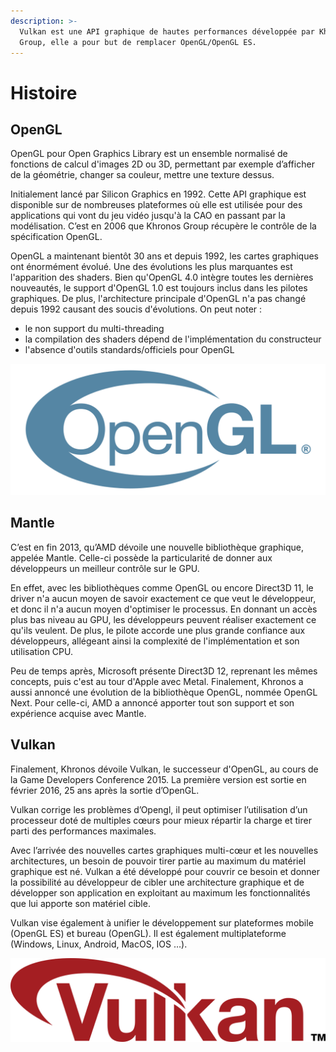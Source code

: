 ```yaml
---
description: >-
  Vulkan est une API graphique de hautes performances développée par Khronos
  Group, elle a pour but de remplacer OpenGL/OpenGL ES.
---
```


# Histoire

## OpenGL

OpenGL pour Open Graphics Library est un ensemble normalisé de fonctions de calcul d'images 2D ou 3D, permettant par exemple d’afficher de la géométrie, changer sa couleur, mettre une texture dessus.

Initialement lancé par Silicon Graphics en 1992. Cette API graphique est disponible sur de nombreuses plateformes où elle est utilisée pour des applications qui vont du jeu vidéo jusqu'à la CAO en passant par la modélisation. C’est en 2006 que Khronos Group récupère le contrôle de la spécification OpenGL.

OpenGL a maintenant bientôt 30 ans et depuis 1992, les cartes graphiques ont énormément évolué. Une des évolutions les plus marquantes est l'apparition des shaders. Bien qu'OpenGL 4.0 intègre toutes les dernières nouveautés, le support d'OpenGL 1.0 est toujours inclus dans les pilotes graphiques. De plus, l'architecture principale d'OpenGL n'a pas changé depuis 1992 causant des soucis d'évolutions. On peut noter :

* le non support du multi-threading
* la compilation des shaders dépend de l'implémentation du constructeur
* l'absence d'outils standards/officiels pour OpenGL

![](../.gitbook/assets/1.png)

## Mantle

C’est en fin 2013, qu’AMD dévoile une nouvelle bibliothèque graphique, appelée Mantle. Celle-ci possède la particularité de donner aux développeurs un meilleur contrôle sur le GPU.

En effet, avec les bibliothèques comme OpenGL ou encore Direct3D 11, le driver n'a aucun moyen de savoir exactement ce que veut le développeur, et donc il n'a aucun moyen d'optimiser le processus. En donnant un accès plus bas niveau au GPU, les développeurs peuvent réaliser exactement ce qu'ils veulent. De plus, le pilote accorde une plus grande confiance aux développeurs, allégeant ainsi la complexité de l'implémentation et son utilisation CPU.

Peu de temps après, Microsoft présente Direct3D 12, reprenant les mêmes concepts, puis c'est au tour d'Apple avec Metal. Finalement, Khronos a aussi annoncé une évolution de la bibliothèque OpenGL, nommée OpenGL Next. Pour celle-ci, AMD a annoncé apporter tout son support et son expérience acquise avec Mantle.

## **Vulkan**

Finalement, Khronos dévoile Vulkan, le successeur d'OpenGL, au cours de la Game Developers Conference 2015. La première version est sortie en février 2016, 25 ans après la sortie d’OpenGL.

Vulkan corrige les problèmes d’Opengl, il peut optimiser l’utilisation d’un processeur doté de multiples cœurs pour mieux répartir la charge et tirer parti des performances maximales.

Avec l’arrivée des nouvelles cartes graphiques multi-cœur et les nouvelles architectures, un besoin de pouvoir tirer partie au maximum du matériel graphique est né. Vulkan a été développé pour couvrir ce besoin et donner la possibilité au développeur de cibler une architecture graphique et de développer son application en exploitant au maximum les fonctionnalités que lui apporte son matériel cible.

Vulkan vise également à unifier le développement sur plateformes mobile \(OpenGL ES\) et bureau \(OpenGL\). Il est également multiplateforme \(Windows, Linux, Android, MacOS, IOS …\).

![](../.gitbook/assets/0.png)

